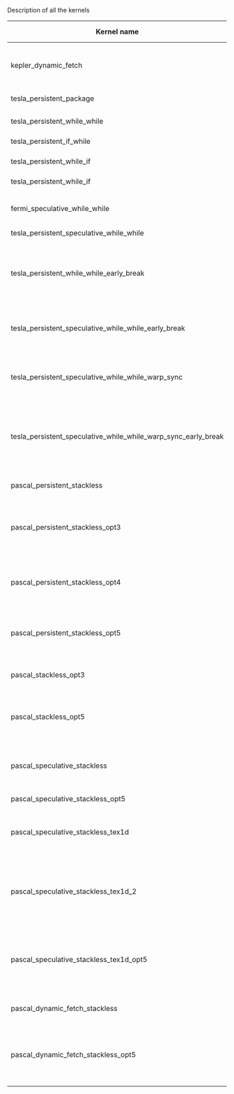 Description of all the kernels

| Kernel name          | reference kernel? | algorithm   | data structure     | cuda threads | implementation techniques                                | additional optimizations |
| -------------------- | ----------------- | ----------- | ------------------ | ------------ | -------------------------------------------------------- | ------------------------ |
| kepler_dynamic_fetch | yes               | stack-based | BVHLayout_Compact2 | persistent   | while-while, speculative traversal, dynamic ray-fetching |                          |
|tesla_persistent_package              | yes               | stack-based  | BVHLayout_AOS/SOA_AOS/SOA    | persistent     | package                                                        ||
| |  |  |  |  |  ||
|tesla_persistent_while_while               | yes               | stack-based  | BVHLayout_AOS/SOA_AOS/SOA    | persistent     | while-while                                                    ||
|tesla_persistent_if_while                | yes               | stack-based  | BVHLayout_AOS/SOA_AOS/SOA    | persistent     | if-while                                                       ||
|tesla_persistent_while_if                | yes               | stack-based  | BVHLayout_AOS/SOA_AOS/SOA    | persistent     | while-if                                                       ||
|tesla_persistent_while_if | yes | stack-based | BVHLayout_AOS/SOA_AOS/SOA | persistent | if-if ||
| |  |  |  |  |  ||
|fermi_speculative_while_while                 | yes               | stack-based  | BVHLayout_Compact            | non-persistent | while-while, speculative traversal                             ||
|tesla_persistent_speculative_while_while|  yes               | stack-based  | BVHLayout_AOS/SOA_AOS/SOA    | persistent     | while-while                                                    ||
||  |  |  |  |  ||
|tesla_persistent_while_while_early_break| no | stack-based | BVHLayout_AOS/SOA_AOS/SOA | persistent | while-while |break traversal loop if less than 16 threads in a warp are still traversing|
|tesla_persistent_speculative_while_while_early_break | no                | stack-based  | BVHLayout_AOS/SOA_AOS/SOA    | persistent     | while-while                                                    |break traversal loop if less than 16 threads in a warp are still traversing|
| |  |  |  |  |  ||
|tesla_persistent_speculative_while_while_warp_sync | no | stack-based | BVHLayout_AOS/SOA_AOS/SOA | persistent | while-while, with new warp_sync intrinsics ||
|tesla_persistent_speculative_while_while_warp_sync_early_break | no | stack-based | BVHLayout_AOS/SOA_AOS/SOA | persistent | while-while, with new warp_sync intrinsics |break traversal loop if more than 16 threads in a warp have found triangles or exited the loop|
| |  |  |  |  |  ||
|pascal_persistent_stackless            | no                | stackless    | BVHLayout_Stackless          | persistent     | if-if                                                          ||
|pascal_persistent_stackless_opt3          | no                | stackless    | BVHLayout_Stackless          | persistent     | if-if                                                          |branch elemination (no performance difference -> probably done by compiler)|
|pascal_persistent_stackless_opt4          | no                | stackless    | BVHLayout_Stackless          | persistent     | if-if                                                          |ray-independent traversal order|
|pascal_persistent_stackless_opt5           | no                | stackless    | BVHLayout_Stackless          | persistent     | if-if                                                          |ray-independent traversal order, removed register spilling|
|pascal_stackless_opt3                   | no                | stackless    | BVHLayout_Stackless          | non-persistent | if-if                                                          |branch elemination|
|pascal_stackless_opt5                   | no                | stackless    | BVHLayout_Stackless          | non-persistent | if-if                                                          |ray-independent traversal order, removed register spilling|
| |  |  |  |  |  ||
|pascal_speculative_stackless             | no                | stackless    | BVHLayout_Compact_Stackless  | non-persistent | while-while, speculative traversal                             ||
|pascal_speculative_stackless_opt5        | no                | stackless    | BVHLayout_Compact_Stackless  | non-persistent | while-while, speculative traversal                             |ray-independent traversal order|
|pascal_speculative_stackless_tex1d        | no                | stackless    | BVHLayout_Compact2_Stackless | non-persistent | while-while, speculative traversal                             |(tex1Dfetch)|
|pascal_speculative_stackless_tex1d_2       | no                | stackless    | BVHLayout_Compact2_Stackless | non-persistent | while-while, speculative traversal                             |(tex1Dfetch), removed boolean indicator signaling that a SIMD lane has found a leaf (like in dynamic fetch)|
|pascal_speculative_stackless_tex1d_opt5    | no                | stackless    | BVHLayout_Compact2_Stackless | non-persistent | while-while, speculative traversal                             |(tex1Dfetch), rm bool, ray-independent traversal order|
| |  |  |  |  |  ||
|pascal_dynamic_fetch_stackless           | no                | stackless    | BVHLayout_Compact2_Stackless | persistent | while-while, speculative traversal, dynamic ray-fetching           |(tex1Dfetch)|
|pascal_dynamic_fetch_stackless_opt5        | no                | stackless    | BVHLayout_Compact2_Stackless | persistent | while-while, speculative traversal, dynamic ray-fetching           |(tex1Dfetch), ray-independent traversal order|
| |  |  |  |  |  ||
|                                                              |                   |             |                              |                |                                                          |                                                              |
|                                                              |                   |  |  |  |  ||

